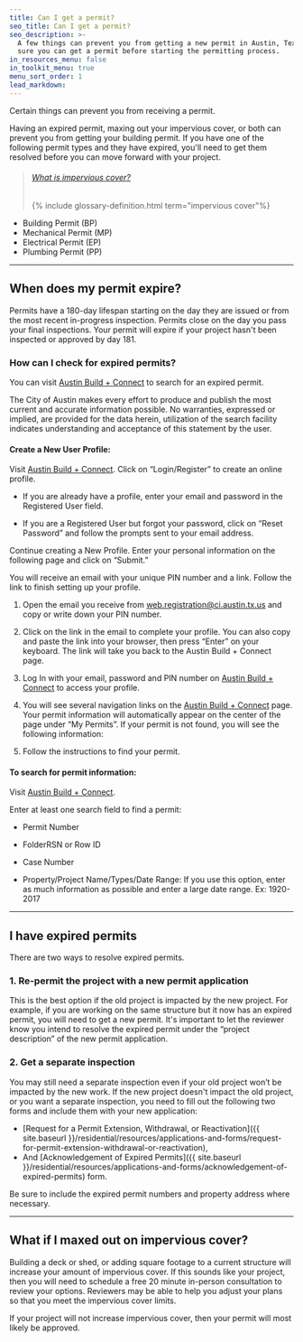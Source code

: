 ```yaml
---
title: Can I get a permit?
seo_title: Can I get a permit?
seo_description: >-
  A few things can prevent you from getting a new permit in Austin, Texas. Make
  sure you can get a permit before starting the permitting process.
in_resources_menu: false
in_toolkit_menu: true
menu_sort_order: 1
lead_markdown:
---
```



Certain things can prevent you from receiving a permit.

Having an expired permit, maxing out your impervious cover, or both can prevent you from getting your building permit. If you have one of the following permit types and they have expired, you'll need to get them resolved before you can move forward with your project.

> ###### [What is impervious cover?](/residential/resources/glossary/impervious-cover)
>
> {% include glossary-definition.html term="impervious cover"%}

* Building Permit (BP)
* Mechanical Permit (MP)
* Electrical Permit (EP)
* Plumbing Permit (PP)

---

## When does my permit expire?

Permits have a 180-day lifespan starting on the day they are issued or from the most recent in-progress inspection. Permits close on the day you pass your final inspections. Your permit will expire if your project hasn't been inspected or approved by day 181.

### How can I check for expired permits?

You can visit [Austin Build + Connect](https://abc.austintexas.gov/web/permit/public-search-other) to search for an expired permit.

The City of Austin makes every effort to produce and publish the most current and accurate information possible. No warranties, expressed or implied, are provided for the data herein, utilization of the search facility indicates understanding and acceptance of this statement by the user.

#### Create a New User Profile:

Visit [Austin Build + Connect](https://abc.austintexas.gov/web/permit/index). Click on “Login/Register” to create an online profile.

* If you are already have a profile, enter your email and password in the Registered User field.

* If you are a Registered User but forgot your password, click on “Reset Password” and follow the prompts sent to your email address.

Continue creating a New Profile. Enter your personal information on the following page and click on “Submit.”

You will receive an email with your unique PIN number and a link. Follow the link to finish setting up your profile.

1. Open the email you receive from web.registration@ci.austin.tx.us and copy or write down your PIN number.

2. Click on the link in the email to complete your profile. You can also copy and paste the link into your browser, then press “Enter” on your keyboard. The link will take you back to the Austin Build + Connect page.

3. Log In with your email, password and PIN number on [Austin Build + Connect](https://abc.austintexas.gov/web/permit/index) to access your profile.

4. You will see several navigation links on the [Austin Build + Connect](https://abc.austintexas.gov/web/permit/index) page. Your permit information will automatically appear on the center of the page under “My Permits”. If your permit is not found, you will see the following information:

5. Follow the instructions to find your permit.

#### To search for permit information:

Visit [Austin Build + Connect](https://abc.austintexas.gov/web/permit/public-search-other).

Enter at least one search field to find a permit:

* Permit Number

* FolderRSN or Row ID

* Case Number

* Property/Project Name/Types/Date Range: If you use this option, enter as much information as possible and enter a large date range. Ex: 1920-2017

---

## I have expired permits

There are two ways to resolve expired permits.

### 1. Re-permit the project with a new permit application

This is the best option if the old project is impacted by the new project. For example, if you are working on the same structure but it now has an expired permit, you will need to get a new permit. It's important to let the reviewer know you intend to resolve the expired permit under the “project description” of the new permit application.

### 2. Get a separate inspection

You may still need a separate inspection even if your old project won’t be impacted by the new work. If the new project doesn't impact the old project, or you want a separate inspection, you need to fill out the following two forms and include them with your new application:

* [Request for a Permit Extension, Withdrawal, or Reactivation]({{ site.baseurl }}/residential/resources/applications-and-forms/request-for-permit-extension-withdrawal-or-reactivation),
* And [Acknowledgement of Expired Permits]({{ site.baseurl }}/residential/resources/applications-and-forms/acknowledgement-of-expired-permits) form.

Be sure to include the expired permit numbers and property address where necessary.

---

## What if I maxed out on impervious cover?

Building a deck or shed, or adding square footage to a current structure will increase your amount of impervious cover. If this sounds like your project, then you will need to schedule a free 20 minute in-person consultation to review your options. Reviewers may be able to help you adjust your plans so that you meet the impervious cover limits.

If your project will not increase impervious cover, then your permit will most likely be approved.